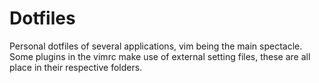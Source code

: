 # Dotfiles

Personal dotfiles of several applications, vim being the main spectacle. Some plugins in the vimrc make use of external setting files, these are all place in their respective folders.
